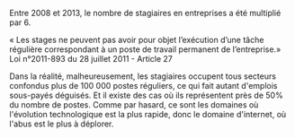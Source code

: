 Entre 2008 et 2013, le nombre de stagiaires en entreprises a été multiplié par 6.

« Les stages ne peuvent pas avoir pour objet l’exécution d’une tâche régulière 
correspondant à un poste de travail permanent de l’entreprise.»
Loi n°2011-893 du 28 juillet 2011 - Article 27


Dans la réalité, malheureusement, les stagiaires occupent tous secteurs confondus plus de 100 000 postes réguliers,
ce qui fait autant d'emplois sous-payés déguisés. Et il existe des cas où ils
représentent près de 50% du nombre de postes. Comme par hasard, ce sont les domaines où l'évolution technologique
est la plus rapide, donc le domaine d'internet, où l'abus est le plus à déplorer.
 


